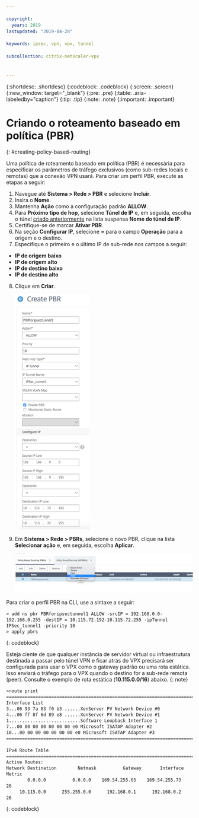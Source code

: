 ```yaml
---

copyright:
  years: 2019
lastupdated: "2019-04-28"

keywords: ipsec, vpn, vpx, tunnel

subcollection: citrix-netscaler-vpx


---
```


{:shortdesc: .shortdesc}
{:codeblock: .codeblock}
{:screen: .screen}
{:new_window: target="_blank"}
{:pre: .pre}
{:table: .aria-labeledby="caption"}
{:tip: .tip}
{:note: .note}
{:important: .important}

# Criando o roteamento baseado em política (PBR)
{: #creating-policy-based-routing}

Uma política de roteamento baseado em política (PBR) é necessária para especificar os parâmetros de tráfego exclusivos (como sub-redes locais e remotas) que a conexão VPN usará. Para criar um perfil PBR, execute as etapas a seguir:

1.	Navegue até **Sistema > Rede > PBR** e selecione **Incluir**.
2.	Insira o **Nome**.
3.	Mantenha **Ação** como a configuração padrão **ALLOW**.
4.	Para **Próximo tipo de hop**, selecione **Túnel de IP** e, em seguida, escolha o túnel [criado anteriormente](/docs/infrastructure/citrix-netscaler-vpx?topic=citrix-netscaler-vpx-creating-ip-tunnel) na lista suspensa **Nome do túnel de IP**.
5.	Certifique-se de marcar **Ativar PBR**.
6.	Na seção **Configurar IP**, selecione **=** para o campo **Operação** para a origem e o destino.
7.	Especifique o primeiro e o último IP de sub-rede nos campos a seguir:
  *	**IP de origem baixo**
  *	**IP de origem alto**
  *	**IP de destino baixo**
  *	**IP de destino alto**
8.	Clique em **Criar**.

    <img src="images/ipseCreatePBR1.png" alt="desenho" style="width: 200px;"/>

9.	Em **Sistema > Rede > PBRs**, selecione o novo PBR, clique na lista **Selecionar ação** e, em seguida, escolha **Aplicar**.

    <img src="images/ipsecCreatePBR2.png" alt="desenho" style="width: 600px;"/>

Para criar o perfil PBR na CLI, use a sintaxe a seguir:

  ```
  > add ns pbr PBRforipsectunnel1 ALLOW -srcIP = 192.168.0.0-192.168.0.255 -destIP = 10.115.72.192-10.115.72.255 -ipTunnel
  IPSec_tunnel1 -priority 10
  > apply pbrs
  
  ```
  {: codeblock}

  Esteja ciente de que qualquer instância de servidor virtual ou infraestrutura destinada a passar pelo túnel VPN e ficar atrás do VPX precisará ser configurada para usar o VPX como o gateway padrão ou uma rota estática. Isso enviará o tráfego para o VPX quando o destino for a sub-rede remota (peer). Consulte o exemplo de rota estática (**10.115.0.0/16**) abaixo.
  {: note}

  ```
  >route print
  ===========================================================================
  Interface List
  3...06 93 7a 03 f0 b3 ......XenServer PV Network Device #0
  4...06 ff 8f 6d 89 e8 ......XenServer PV Network Device #1
  1...........................Software Loopback Interface 1
  7...00 00 00 00 00 00 00 e0 Microsoft ISATAP Adapter #2
  10...00 00 00 00 00 00 00 e0 Microsoft ISATAP Adapter #3
  ===========================================================================
  
  IPv4 Route Table
  ===========================================================================
  Active Routes:
  Network Destination        Netmask          Gateway       Interface  Metric
          0.0.0.0          0.0.0.0    169.54.255.65    169.54.255.73     26
       10.115.0.0      255.255.0.0      192.168.0.1      192.168.0.2     26
  
  ```
  {: codeblock}
